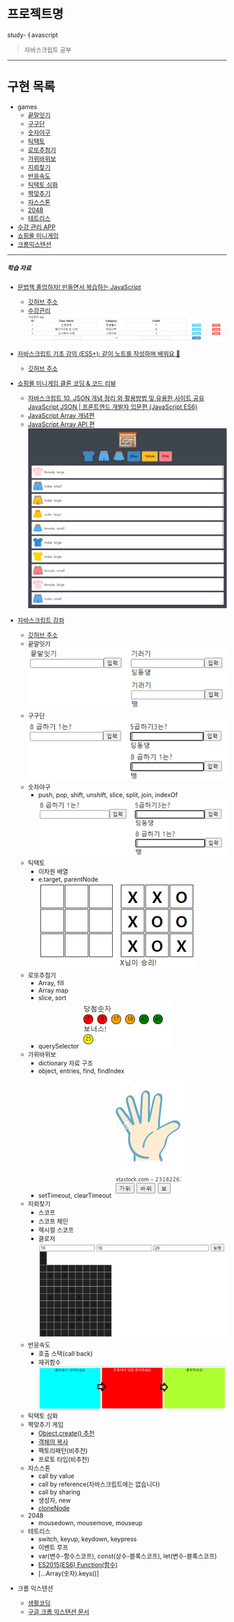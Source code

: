 # 프로젝트명
study-ㅓavascript
> 자바스크립트 공부
---
# 구현 목록
+ games
    + [끝말잇기](https://leedokchidok19.github.io/studyJavascript/webGame/끝말잇기.html)
    + [구구단](https://leedokchidok19.github.io/studyJavascript/webGame/구구단.html)
    + [숫자야구](https://leedokchidok19.github.io/studyJavascript/webGame/숫자야구.html)
    + [틱택토](https://leedokchidok19.github.io/studyJavascript/webGame/틱택토.html)
    + [로또추첨기](https://leedokchidok19.github.io/studyJavascript/webGame/로또.html)
    + [가위바위보](https://leedokchidok19.github.io/studyJavascript/webGame/가위바위보.html)
    + [지뢰찾기](https://leedokchidok19.github.io/studyJavascript/webGame/지뢰찾기.html)
    + [반응속도](https://leedokchidok19.github.io/studyJavascript/webGame/반응속도.html)
    + [틱택토 심화](https://leedokchidok19.github.io/studyJavascript/webGame/틱택토(컴퓨터).html)
    + [짝맞추기](https://leedokchidok19.github.io/studyJavascript/webGame/짝맞추기.html)
    + [자스스톤](https://leedokchidok19.github.io/studyJavascript/webGame/자스스톤.html)
    + [2048](https://leedokchidok19.github.io/studyJavascript/webGame/2048.html)
    + [테트리스](https://leedokchidok19.github.io/studyJavascript/webGame/테트리스.html)
+ [수강 관리 APP](https://leedokchidok19.github.io/studyJavascript/study/study.html)
+ [쇼핑몰 미니게임](https://leedokchidok19.github.io/studyJavascript/miniShopping/index.html)
+ [크롬익스텐션](https://chrome.google.com/webstore/detail/clone-frequencyof/mghhkmpidmmoaofemlmnaoobgcfcgdie)
---
##### 학습 자료
+ [문법책 졸업하자! 만들면서 복습하는 JavaScript](https://edu.goorm.io/learn/lecture/25046/%EB%AC%B8%EB%B2%95%EC%B1%85-%EC%A1%B8%EC%97%85%ED%95%98%EC%9E%90-%EB%A7%8C%EB%93%A4%EB%A9%B4%EC%84%9C-%EB%B3%B5%EC%8A%B5%ED%95%98%EB%8A%94-javascript)
    + [깃허브 주소](https://github.com/kangtegong/JS-project-class/tree/master/1-Handling-HTML-With-JS)
    + [수강관리](https://leedokchidok19.github.io/studyJavascript/study/study.html)   
    ![수강관리 APP 화면](images/study/study.PNG) 
+ [자바스크립트 기초 강의 (ES5+): 같이 노트를 작성하며 배워요 📒](https://www.youtube.com/watch?v=wcsVjmHrUQg&list=PLv2d7VI9OotTVOL4QmPfvJWPJvkmv6h-2)
    + [깃허브 주소](https://github.com/dream-ellie/learn-javascript)

+ [쇼핑몰 미니게임 클론 코딩 & 코드 리뷰](https://academy.dream-coding.com/courses/mini-shopping)
    + [자바스크립트 10. JSON 개념 정리 와 활용방법 및 유용한 사이트 공유 JavaScript JSON | 프론트엔드 개발자 입문편 (JavaScript ES6)](https://www.youtube.com/watch?v=FN_D4Ihs3LE&feature=youtu.be)
    + [JavaScript Array 개념편](https://youtu.be/yOdAVDuHUKQ)
    + [JavaScript Array API 편](https://youtu.be/3CUjtKJ7PJg)
    ![쇼핑몰 미니게임 화면](images/minishopping/minishopping.PNG)
+ [자바스크립트 강좌](https://www.youtube.com/watch?v=Qq2IJ2iEgWA&list=PLcqDmjxt30Rtbxbh4eJREOVekql_kWVmu)
    + [깃허브 주소](https://github.com/ZeroCho/webgame-lecture)
    + 끝말잇기
           ![끝말잇기 화면](images/webGame/끝말잇기.PNG)
    + 구구단
           ![구구단 화면](images/webGame/구구단.PNG)
    + 숫자야구
        + push, pop, shift, unshift, slice, split, join, indexOf
           ![숫자야구 화면](images/webGame/구구단.PNG)
    + 틱택토
        + 이차원 배열
        + e.target, parentNode
           ![틱택토 화면](images/webGame/틱택토.PNG)
    + 로또추첨기
        + Array, fill
        + Array map
        + slice, sort
        + querySelector
           ![로또추첨기](images/webGame/로또추첨기.PNG)
    + 가위바위보
        + dictionary 자료 구조
        + object, entries, find, findIndex
        + setTimeout, clearTimeout
           ![가위바위보](images/webGame/가위바위보.PNG)
    + 지뢰찾기
        + 스코프
        + 스코프 체인
        + 렉시컬 스코프
        + 클로저
           ![지뢰찾기](images/webGame/지뢰찾기.PNG)
    + 반응속도
        + 호출 스택(call back)
        + 재귀함수
           ![반응속도](images/webGame/반응속도.PNG)
    + 틱택토 심화
    + 짝맞추기 게임
        + [Object.create() 추천](https://developer.mozilla.org/ko/docs/Web/JavaScript/Reference/Global_Objects/Object/create)
        + [객체의 복사](https://www.zerocho.com/category/JavaScript/post/5750d384b73ae5152792188d)
        + 팩토리패턴(비추천)
        + 프로토 타입(비추천)
    + 자스스톤
        + call by value
        + call by reference(자바스크립트에는 없습니다)
        + call by sharing
        + 생성자, new
        + [cloneNode](https://webisfree.com/2015-05-06/[%EC%9E%90%EB%B0%94%EC%8A%A4%ED%81%AC%EB%A6%BD%ED%8A%B8]-clonenode()-%ED%95%A8%EC%88%98%EB%A5%BC-%EC%82%AC%EC%9A%A9%ED%95%B4-%EB%85%B8%EB%93%9C-%EB%B3%B5%EC%A0%9C%ED%95%98%EA%B8%B0)
    + 2048
        + mousedown, mousemove, mouseup
    + 테트리스
        + switch, keyup, keydown, keypress
        + 이벤트 루프
        + var(변수-함수스코프), const(상수-블록스코프), let(변수-블록스코프)
        + [ES2015(ES6) Function(함수)](https://www.zerocho.com/category/ECMAScript/post/5759abc132522e883c6f6dda)
        + [...Array(숫자).keys()]
+ 크롬 익스텐션
    + [생활코딩](https://opentutorials.org/module/2503/14051)
    + [구글 크롬 익스텐션 문서](https://support.google.com/chrome/a/answer/2714278?hl=ko)